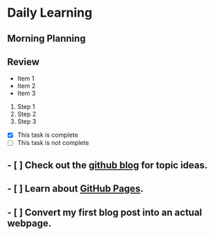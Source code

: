# Daily Learning

## Morning Planning
## Review

- Item 1
- Item 2
- Item 3

1. Step 1
1. Step 2
1. Step 3

- [X] This task is complete
- [ ] This task is not complete

## - [ ]  Check out the [github blog](https://github.blog/) for topic ideas.
## - [ ] Learn about [GitHub Pages](https://skills.github.com/#first-day-on-github).
## - [ ] Convert my first blog post into an actual webpage.
